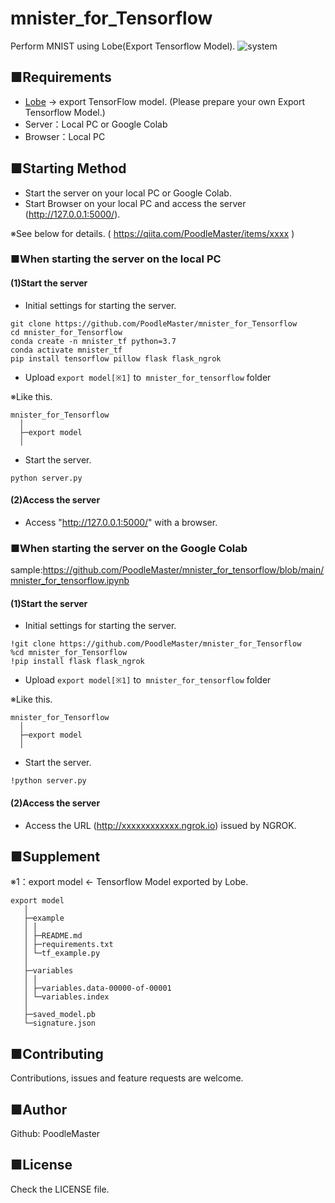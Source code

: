 # mnister_for_Tensorflow
Perform MNIST using Lobe(Export Tensorflow Model).
![system](https://user-images.githubusercontent.com/69660581/100043780-75e36e80-2e51-11eb-8f06-3906b9b4341a.png)

## ■Requirements
- [Lobe](https://lobe.ai/) -> export TensorFlow model. (Please prepare your own Export Tensorflow Model.)
- Server：Local PC or Google Colab
- Browser：Local PC

## ■Starting Method
- Start the server on your local PC or Google Colab.
- Start Browser on your local PC and access the server (http://127.0.0.1:5000/).

※See below for details. ( https://qiita.com/PoodleMaster/items/xxxx )

### ■When starting the server on the local PC
#### (1)Start the server
- Initial settings for starting the server.
``` 
git clone https://github.com/PoodleMaster/mnister_for_Tensorflow
cd mnister_for_Tensorflow
conda create -n mnister_tf python=3.7
conda activate mnister_tf
pip install tensorflow pillow flask flask_ngrok
```
- Upload `export model[※1]` to` mnister_for_tensorflow` folder

※Like this.
```
mnister_for_Tensorflow
  │
  ├─export model
  │
```
- Start the server.
```
python server.py
```

#### (2)Access the server
- Access "http://127.0.0.1:5000/" with a browser.


### ■When starting the server on the Google Colab
sample:https://github.com/PoodleMaster/mnister_for_tensorflow/blob/main/mnister_for_tensorflow.ipynb

#### (1)Start the server
- Initial settings for starting the server.
``` 
!git clone https://github.com/PoodleMaster/mnister_for_Tensorflow
%cd mnister_for_Tensorflow
!pip install flask flask_ngrok
```
- Upload `export model[※1]` to` mnister_for_tensorflow` folder

※Like this.
```
mnister_for_Tensorflow
  │
  ├─export model
  │
```
- Start the server.
```
!python server.py
```

#### (2)Access the server
- Access the URL (http://xxxxxxxxxxxx.ngrok.io) issued by NGROK.

## ■Supplement
※1：export model <- Tensorflow Model exported by Lobe.
```
export model
   │
   ├─example
   │ │
   │ ├─README.md
   │ ├─requirements.txt
   │ └─tf_example.py
   │
   ├─variables
   │ │
   │ ├─variables.data-00000-of-00001
   │ └─variables.index
   │
   ├─saved_model.pb
   └─signature.json
```

## ■Contributing
Contributions, issues and feature requests are welcome.

## ■Author
Github: PoodleMaster

## ■License
Check the LICENSE file.

